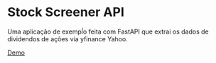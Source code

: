 # Stock Screener API

Uma aplicação de exempĺo feita com FastAPI que extrai os dados de dividendos de ações via yfinance Yahoo.

[Demo](https://stockscreeners.herokuapp.com/)